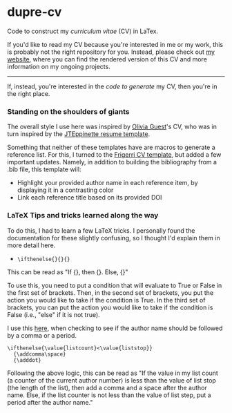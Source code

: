 # dupre-cv

Code to construct my _curriculum vitae_ (CV) in LaTex.

If you'd like to read my CV because you're interested in me or my work, this is probably not the right repository for you.
Instead, please check out [my website](https://elizabeth-dupre.com), where you can find the rendered version of this CV and more information on my ongoing projects.

---

If, instead, you're interested in the _code to generate_ my CV, then you're in the right place.

### Standing on the shoulders of giants

The overall style I use here was inspired by [Olivia Guest](http://oliviaguest.com)'s CV,
who was in turn inspired by the [JTEppinette resume template](https://www.overleaf.com/articles/jteppinette-resume/wcsdpbkfmstz).

Something that neither of these templates have are macros to generate a reference list.
For this, I turned to the [Frigerri CV template](https://www.latextemplates.com/template/friggeri-resume-cv), but added a few important updates.
Namely, in addition to building the bibliography from a .bib file, this template will:

* Highlight your provided author name in each reference item, by displaying it in a contrasting color
* Link each reference title based on its provided DOI

### LaTeX Tips and tricks learned along the way

To do this, I had to learn a few LaTeX tricks.
I personally found the documentation for these slightly confusing, so I thought I'd explain them in more detail here.

* `\ifthenelse{}{}{}`

This can be read as "If {}, then {}. Else, {}"

To use this, you need to put a condition that will evaluate to True or False in the first set of brackets.
Then, in the second set of brackets, you put the action you would like to take if the condition is True.
In the third set of brackets, you can put the action you would like to take if the condition is False
(i.e., "else" if it is not true).

I use this [here](https://github.com/emdupre/cv/blob/30c75dc2f91b09232d999aea845f5d9b367bbbe6/dupre-cv.cls#L142), when checking to see if the author name should be followed by a comma or a period.

```
\ifthenelse{\value{listcount}<\value{liststop}}
  {\addcomma\space}
  {\adddot}
```

Following the above logic, this can be read as "If the value in my list count (a counter of the current author number) is less than the value of list stop (the length of the list), then add a comma and a space after the author name.
Else, if the list counter is not less than the value of list step, put a period after the author name."
